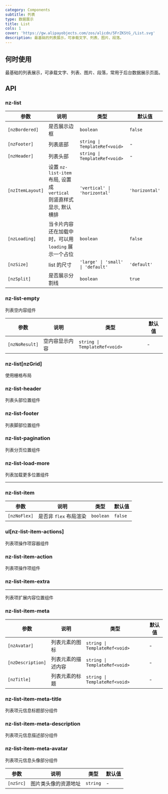 ```yaml
---
category: Components
subtitle: 列表
type: 数据展示
title: List
cols: 1
cover: 'https://gw.alipayobjects.com/zos/alicdn/5FrZKStG_/List.svg'
description: 最基础的列表展示，可承载文字、列表、图片、段落。
---
```



## 何时使用

最基础的列表展示，可承载文字、列表、图片、段落，常用于后台数据展示页面。


## API

### nz-list

| 参数             | 说明                                                                 | 类型                              | 默认值         |
| ---------------- | -------------------------------------------------------------------- | --------------------------------- | -------------- |
| `[nzBordered]`   | 是否展示边框                                                         | `boolean`                         | `false`        |
| `[nzFooter]`     | 列表底部                                                             | `string \| TemplateRef<void>`     | -              |
| `[nzHeader]`     | 列表头部                                                             | `string \| TemplateRef<void>`     | -              |
| `[nzItemLayout]` | 设置 `nz-list-item` 布局, 设置成 `vertical` 则竖直样式显示, 默认横排 | `'vertical' \| 'horizontal'`      | `'horizontal'` |
| `[nzLoading]`    | 当卡片内容还在加载中时，可以用 `loading` 展示一个占位                | `boolean`                         | `false`        |
| `[nzSize]`       | list 的尺寸                                                          | `'large' \| 'small' \| 'default'` | `'default'`    |
| `[nzSplit]`      | 是否展示分割线                                                       | `boolean`                         | `true`         |

### nz-list-empty

列表空内容组件

| 参数           | 说明           | 类型                          | 默认值 |
| -------------- | -------------- | ----------------------------- | ------ |
| `[nzNoResult]` | 空内容显示内容 | `string \| TemplateRef<void>` | -      |

### nz-list[nzGrid]

使用栅格布局

### nz-list-header

列表头部位置组件

### nz-list-footer

列表脚部位置组件

### nz-list-pagination

列表分页位置组件

### nz-list-load-more

列表加载更多位置组件

---

### nz-list-item

| 参数         | 说明                   | 类型      | 默认值  |
| ------------ | ---------------------- | --------- | ------- |
| `[nzNoFlex]` | 是否非 `flex` 布局渲染 | `boolean` | `false` |

### ul[nz-list-item-actions]

列表项操作项容器组件

### nz-list-item-action

列表项操作项组件

### nz-list-item-extra

---

列表项扩展内容位置组件

### nz-list-item-meta

| 参数              | 说明               | 类型                          | 默认值 |
| ----------------- | ------------------ | ----------------------------- | ------ |
| `[nzAvatar]`      | 列表元素的图标     | `string \| TemplateRef<void>` | -      |
| `[nzDescription]` | 列表元素的描述内容 | `string \| TemplateRef<void>` | -      |
| `[nzTitle]`       | 列表元素的标题     | `string \| TemplateRef<void>` | -      |

### nz-list-item-meta-title

列表项元信息标题部分组件

### nz-list-item-meta-description

列表项元信息描述部分组件

### nz-list-item-meta-avatar

列表项元信息头像部分组件

| 参数      | 说明                 | 类型     | 默认值 |
| --------- | -------------------- | -------- | ------ |
| `[nzSrc]` | 图片类头像的资源地址 | `string` | -      |
